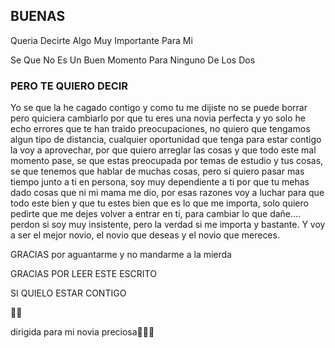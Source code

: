 ## BUENAS

Queria Decirte Algo Muy Importante Para Mi

Se Que No Es Un Buen Momento Para Ninguno De Los Dos
### PERO TE QUIERO DECIR

Yo se que la he cagado contigo y como tu me dijiste no se puede borrar pero quiciera cambiarlo por que tu eres una novia perfecta y yo solo he echo errores que te han traido preocupaciones, no quiero que tengamos algun tipo de distancia, cualquier oportunidad que tenga para estar contigo la voy a aprovechar, por que quiero arreglar las cosas y que todo este mal momento pase, se que estas preocupada por temas de estudio y tus cosas, se que tenemos que hablar de muchas cosas, pero si quiero pasar mas tiempo junto a ti en persona, soy muy dependiente a ti por que tu mehas dado cosas que  ni mi mama me dio, por esas razones voy a luchar para que todo este bien y que tu estes bien que es lo que me importa, solo quiero pedirte que me dejes volver a entrar en ti, para cambiar lo que  dañe.... perdon si soy muy insistente, pero la verdad si me importa y bastante. Y voy a ser el mejor novio, el novio que deseas y el novio que mereces.

GRACIAS por aguantarme y no mandarme a la mierda

GRACIAS POR LEER ESTE ESCRITO

SI QUIELO ESTAR CONTIGO

🤎🤎

dirigida para mi novia preciosa🤎🤎🤎

